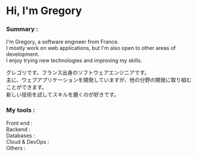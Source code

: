 <h1>Hi, I'm Gregory</h1>

### Summary :

I'm Gregory, a software engineer from France.<br/>
I mostly work on web applications, but I'm also open to other areas of development.<br/>
I enjoy trying new technologies and improving my skills.<br/>

グレゴリです。フランス出身のソフトウェアエンジニアです。<br/>
主に、ウェブアプリケーションを開発していますが、他の分野の開発に取り組むことができます。<br/>
新しい技術を試してスキルを磨くのが好きです。<br/>

### My tools :

Front end : <br/>
Backend : <br/>
Databases : <br/>
Cloud & DevOps : <br/>
Others : <br/>
<!--
**Exhnil/exhnil** is a ✨ _special_ ✨ repository because its `README.md` (this file) appears on your GitHub profile.

Here are some ideas to get you started:

- 🔭 I’m currently working on ...
- 🌱 I’m currently learning ...
- 👯 I’m looking to collaborate on ...
- 🤔 I’m looking for help with ...
- 💬 Ask me about ...
- 📫 How to reach me: ...
- 😄 Pronouns: ...
- ⚡ Fun fact: ...
-->
